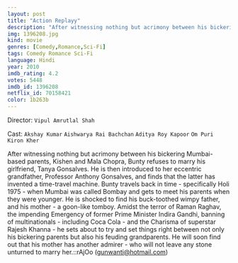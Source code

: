 ```yaml
---
layout: post
title: "Action Replayy"
description: "After witnessing nothing but acrimony between his bickering Mumbai-based parents, Kishen and Mala Chopra, Bunty refuses to marry his girlfriend, Tanya Gonsalves. He is then introduced to her eccentric grandfather, Professor Anthony Gonsalves, and finds that the latter has invented a time-travel machine. Bunty travels back in time - specifically Holi 1975 - when Mumbai was called Bombay and gets to meet his parents when they were younger. He is shocked to find his buck-toothed wimpy father, and his mother - a goon-like tomboy. Amidst the terror o.."
img: 1396208.jpg
kind: movie
genres: [Comedy,Romance,Sci-Fi]
tags: Comedy Romance Sci-Fi 
language: Hindi
year: 2010
imdb_rating: 4.2
votes: 5448
imdb_id: 1396208
netflix_id: 70158421
color: 1b263b
---
```

Director: `Vipul Amrutlal Shah`  

Cast: `Akshay Kumar` `Aishwarya Rai Bachchan` `Aditya Roy Kapoor` `Om Puri` `Kiron Kher` 

After witnessing nothing but acrimony between his bickering Mumbai-based parents, Kishen and Mala Chopra, Bunty refuses to marry his girlfriend, Tanya Gonsalves. He is then introduced to her eccentric grandfather, Professor Anthony Gonsalves, and finds that the latter has invented a time-travel machine. Bunty travels back in time - specifically Holi 1975 - when Mumbai was called Bombay and gets to meet his parents when they were younger. He is shocked to find his buck-toothed wimpy father, and his mother - a goon-like tomboy. Amidst the terror of Raman Raghav, the impending Emergency of former Prime Minister Indira Gandhi, banning of multinationals - including Coca Cola - and the Charisma of superstar Rajesh Khanna - he sets about to try and set things right between not only his bickering parents but also his feuding grandparents. He will soon find out that his mother has another admirer - who will not leave any stone unturned to marry her.::rAjOo (gunwanti@hotmail.com)